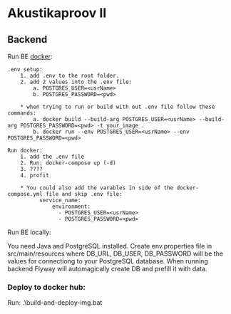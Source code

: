 # Akustikaproov II

## Backend

Run BE [docker](https://hub.docker.com/repository/docker/saskia02/kaardirakendus/general):

	.env setup:
		1. add .env to the root folder.
		2. add 2 values into the .env file:
			a. POSTGRES_USER=<usrName>
			b. POSTGRES_PASSWORD=<pwd>

		* when trying to run or build with out .env file follow these commands:
			a. docker build --build-arg POSTGRES_USER=<usrName> --build-arg POSTGRES_PASSWORD=<pwd> -t your_image .
			b. docker run --env POSTGRES_USER=<usrName> --env POSTGRES_PASSWORD=<pwd>

	Run docker:
		1. add the .env file
		2. Run: docker-compose up (-d)
		3. ????
		4. profit

		* You could also add the varables in side of the docker-compose.yml file and skip .env file:
			  service_name:
				  environment:
			      	- POSTGRES_USER=<usrName>
			      	- POSTGRES_PASSWORD=<pwd>


Run BE locally:

You need Java and PostgreSQL installed. Create env.properties file in src/main/resources where DB_URL, DB_USER, DB_PASSWORD will be the values for connectiong to your PostgreSQL database. When running backend Flyway will automagically create DB and prefill it with data.


### Deploy to docker hub:
Run: .\build-and-deploy-img.bat
